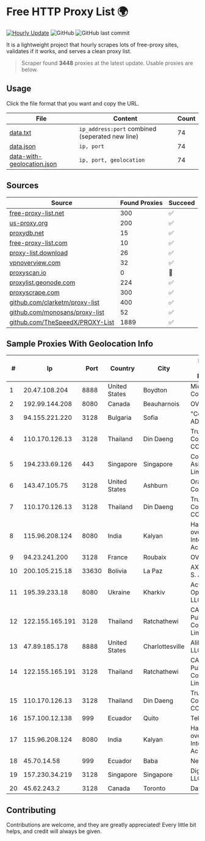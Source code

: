 
# Free HTTP Proxy List 🌍

[![Hourly Update](https://github.com/mertguvencli/http-proxy-list/actions/workflows/main.yml/badge.svg?branch=main)](https://github.com/mertguvencli/http-proxy-list/actions/workflows/main.yml)
![GitHub](https://img.shields.io/github/license/mertguvencli/http-proxy-list)
![GitHub last commit](https://img.shields.io/github/last-commit/mertguvencli/http-proxy-list)

It is a lightweight project that hourly scrapes lots of free-proxy sites, validates if it works, and serves a clean proxy list.


> Scraper found **3448** proxies at the latest update. Usable proxies are below.

## Usage

Click the file format that you want and copy the URL.


|File|Content|Count|
|----|-------|-----|
|[data.txt](https://raw.githubusercontent.com/mertguvencli/http-proxy-list/main/proxy-list/data.txt)|`ip_address:port` combined (seperated new line)|74|
|[data.json](https://raw.githubusercontent.com/mertguvencli/http-proxy-list/main/proxy-list/data.json)|`ip, port`|74|
|[data-with-geolocation.json](https://raw.githubusercontent.com/mertguvencli/http-proxy-list/main/proxy-list/data-with-geolocation.json)|`ip, port, geolocation`|74|

## Sources

|Source|Found Proxies|Succeed|
|------|-------------|-------|
|[free-proxy-list.net](https://free-proxy-list.net)|300|✅|
|[us-proxy.org](https://www.us-proxy.org)|200|✅|
|[proxydb.net](http://proxydb.net)|15|✅|
|[free-proxy-list.com](https://free-proxy-list.com/?page=&port=&type%5B%5D=http&type%5B%5D=https&up_time=0&search=Search)|10|✅|
|[proxy-list.download](https://www.proxy-list.download/HTTP)|26|✅|
|[vpnoverview.com](https://vpnoverview.com/privacy/anonymous-browsing/free-proxy-servers)|32|✅|
|[proxyscan.io](https://www.proxyscan.io)|0|🚫|
|[proxylist.geonode.com](https://proxylist.geonode.com/api/proxy-list?limit=300&page=1&sort_by=lastChecked&sort_type=desc&protocols=http,https)|224|✅|
|[proxyscrape.com](https://api.proxyscrape.com/v2/?request=displayproxies&protocol=http&timeout=10000&country=all&ssl=all&anonymity=all)|300|✅|
|[github.com/clarketm/proxy-list](https://raw.githubusercontent.com/clarketm/proxy-list/master/proxy-list-raw.txt)|400|✅|
|[github.com/monosans/proxy-list](https://raw.githubusercontent.com/monosans/proxy-list/main/proxies/http.txt)|52|✅|
|[github.com/TheSpeedX/PROXY-List](https://raw.githubusercontent.com/TheSpeedX/PROXY-List/master/http.txt)|1889|✅|


## Sample Proxies With Geolocation Info

|#|Ip|Port|Country|City|Internet Service Provider|
|-|--|----|-------|----|-------------------------|
|1|20.47.108.204|8888|United States|Boydton|Microsoft Corporation|
|2|192.99.144.208|8080|Canada|Beauharnois|OVH SAS|
|3|94.155.221.220|3128|Bulgaria|Sofia|"Cooolbox" AD|
|4|110.170.126.13|3128|Thailand|Din Daeng|True Internet Corporation CO. Ltd.|
|5|194.233.69.126|443|Singapore|Singapore|Contabo Asia Private Limited|
|6|143.47.105.75|3128|United States|Ashburn|Oracle Corporation|
|7|110.170.126.13|3128|Thailand|Din Daeng|True Internet Corporation CO. Ltd.|
|8|115.96.208.124|8080|India|Kalyan|Hathway IP over Cable Internet Access|
|9|94.23.241.200|3128|France|Roubaix|OVH SAS|
|10|200.105.215.18|33630|Bolivia|La Paz|AXS Bolivia S. A.|
|11|195.39.233.18|8080|Ukraine|Kharkiv|Active Operations LLC|
|12|122.155.165.191|3128|Thailand|Ratchathewi|CAT Telecom Public Company Limited|
|13|47.89.185.178|8888|United States|Charlottesville|Alibaba.com LLC|
|14|122.155.165.191|3128|Thailand|Ratchathewi|CAT Telecom Public Company Limited|
|15|110.170.126.13|3128|Thailand|Din Daeng|True Internet Corporation CO. Ltd.|
|16|157.100.12.138|999|Ecuador|Quito|Telconet S.A|
|17|115.96.208.124|8080|India|Kalyan|Hathway IP over Cable Internet Access|
|18|45.70.14.58|999|Ecuador|Baba|Nedetel S.A.|
|19|157.230.34.219|3128|Singapore|Singapore|DigitalOcean, LLC|
|20|45.62.243.2|3128|Canada|Toronto|DataCity|



## Contributing

Contributions are welcome, and they are greatly appreciated! Every
little bit helps, and credit will always be given.

